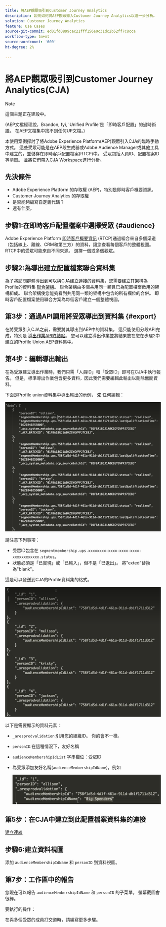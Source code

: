 ```yaml
---
title: 將AEP觀眾吸引到Customer Journey Analytics
description: 說明如何將AEP觀眾錄入Customer Journey Analytics以進一步分析。
solution: Customer Journey Analytics
feature: Use Cases
source-git-commit: ed01fd0899cac21fff156e0c31dc2b52ff7c8cca
workflow-type: tm+mt
source-wordcount: '600'
ht-degree: 2%

---
```



# 將AEP觀眾吸引到Customer Journey Analytics(CJA)

>[!NOTE]
>
>這個主題正在建設中。

(AEP文檔經理說，Brandon, fyi, &#39;Unified Profile&#39;是「即時客戶配置」的過時術語。 在AEP文檔集中找不到任何UP文檔。)

本使用案例探討了將Adobe Experience Platform(AEP)觀眾引入CJA的臨時手動方式。 這些受眾可能是在AEP段生成器或Adobe Audience Manager或其他工具中建立的，並儲存在即時客戶配置檔案(RTCP)中。 受眾包括人員ID、配置檔案ID等清單。 並將它們帶入CJA Workspace進行分析。

## 先決條件

* Adobe Experience Platform 的存取權 (AEP)，特別是即時客戶概要資訊。
* Customer Journey Analytics 的存取權
* 是否能夠編寫自定義代碼？
* 還有什麼。

## 步驟1:在即時客戶配置檔案中選擇受眾 {#audience}

Adobe Experience Platform [即時客戶概要資訊](https://experienceleague.adobe.com/docs/experience-platform/profile/home.html?lang=en) (RTCP)通過組合來自多個渠道（包括線上、離線、CRM和第三方）的資料，讓您查看每個客戶的整體視圖。 RTCP中的受眾可能來自不同來源。 選擇一個或多個觀眾。

## 步驟2:為導出建立配置檔案聯合資料集

為了將訪問群體導出到可以與CJA建立連接的資料集，您需要建立其架構為Profile的資料集 [聯合架構](https://experienceleague.adobe.com/docs/experience-platform/profile/union-schemas/union-schema.html?lang=en#understanding-union-schemas)。
聯合架構由多個共用同一類且已為配置檔案啟用的架構組成。 聯合架構使您能夠看到共用同一類的架構中包含的所有欄位的合併。 即時客戶配置檔案使用聯合方案為每個客戶建立一個整體視圖。

## 第3步：通過API調用將受眾導出到資料集 {#export}

在將受眾引入CJA之前，需要將其導出到AEP中的資料集。 這只能使用分段API完成，特別是 [導出作業API終結點](https://experienceleague.adobe.com/docs/experience-platform/segmentation/api/export-jobs.html?lang=en)。 您可以建立導出作業並將結果放在您在步驟2中建立的Profile Union AEP資料集中。

## 第4步：編輯導出輸出

在為受眾建立導出作業時，我們只需「人員ID」和「受眾ID」即可在CJA中執行報告。 但是，標準導出作業包含更多資料，因此我們需要編輯此輸出以刪除無關資料。

下面是Profile union資料集中導出輸出的示例， **先** 任何編輯：

![未編輯的輸出](assets/export-unedited.png)

請注意下列事項：

* 受眾ID包含在 `segmentmembership.ups.xxxxxxxx-xxxx-xxxx-xxxx-xxxxxxxxxxxx.status`。
* 狀態必須是「已實現」或「已輸入」，但不是「已退出」。 將&quot;exted&quot;替換為&quot;blank&quot;。

這是可以發送到CJA的Profile資料集的格式。

![已編輯的輸出](assets/export-edited.png)

以下是需要顯示的資料元素：

* `_aresprodvalidation`:引用您的組織ID。 你的會不一樣。
* `personID`:在這種情況下，友好名稱
* `audienceMembershipIdList` 字串欄位：受眾ID
* 為受眾添加友好名稱(`audienceMembershipIdName`)，例如

   ![友好的受眾名稱](assets/audience-name.png)

## 第5步：在CJA中建立到此配置檔案資料集的連接

[建立連線](/help/connections/create-connection.md)

## 步驟6:建立資料視圖

添加 `audienceMembershipIdName` 和 `personID` 到資料視圖。

## 第7步：工作區中的報告

您現在可以報告 `audienceMembershipIdName` 和 `personID` 的子菜單。
螢幕截圖會很棒。

要執行的操作：

在與多個受眾的成員打交道時，請編寫更多步驟。




